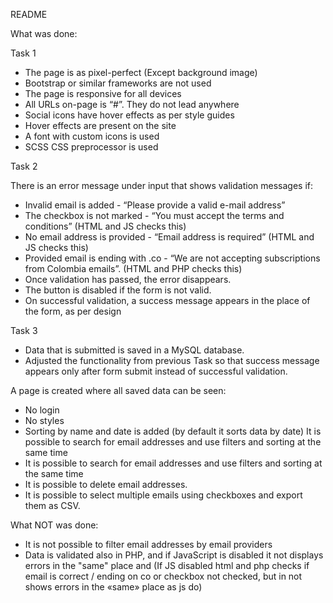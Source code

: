 README

What was done:

Task 1

- The page is as pixel-perfect (Except background image)
- Bootstrap or similar frameworks are not used
- The page is responsive for all devices
- All URLs on-page is “#”. They do not lead anywhere
- Social icons have hover effects as per style guides
- Hover effects are present on the site
- A font with custom icons is used
- SCSS CSS preprocessor is used

Task 2

There is an error message under input that shows validation messages if:

- Invalid email is added - “Please provide a valid e-mail address”
- The checkbox is not marked - “You must accept the terms and conditions” (HTML and JS checks this)
- No email address is provided - “Email address is required” (HTML and JS checks this)
- Provided email is ending with .co - “We are not accepting subscriptions from Colombia emails”. (HTML and PHP checks this)
- Once validation has passed, the error disappears.
- The button is disabled if the form is not valid.
- On successful validation, a success message appears in the place of the form, as per design

Task 3

- Data that is submitted is saved in a MySQL database.
- Adjusted the functionality from previous Task so that success message appears only after form submit instead of successful validation.

A page is created where all saved data can be seen:

- No login
- No styles
- Sorting by name and date is added (by default it sorts data by date) It is possible to search for email addresses and use filters and sorting at the same time
- It is possible to search for email addresses and use filters and sorting at the same time
- It is possible to delete email addresses.
- It is possible to select multiple emails using checkboxes and export them as CSV.

What NOT was done:

- It is not possible to filter email addresses by email providers
- Data is validated also in PHP, and if JavaScript is disabled it not displays errors in the "same" place and (If JS disabled html and php checks if email is correct / ending on co or checkbox not checked, but in not shows errors in the «same» place as js do)
